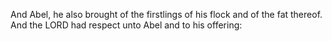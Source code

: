 And Abel, he also brought of the firstlings of his flock and of the fat thereof. And the LORD had respect unto Abel and to his offering:
